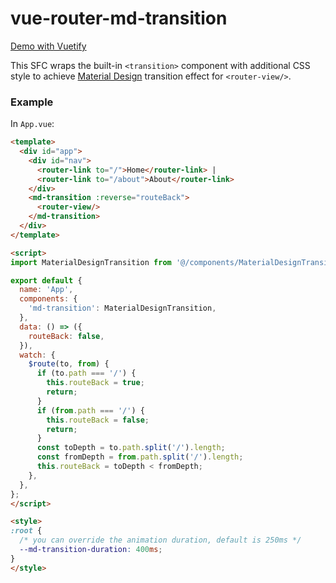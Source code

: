 # vue-router-md-transition

[Demo with Vuetify](https://1isten.github.io/vue-router-md-transition/)

This SFC wraps the built-in `<transition>` component with additional CSS style to achieve [Material Design](https://material.io/design/navigation/navigation-transitions.html#hierarchical-transitions) transition effect for `<router-view/>`.

### Example

In `App.vue`:

```html
<template>
  <div id="app">
    <div id="nav">
      <router-link to="/">Home</router-link> |
      <router-link to="/about">About</router-link>
    </div>
    <md-transition :reverse="routeBack">
      <router-view/>
    </md-transition>
  </div>
</template>

<script>
import MaterialDesignTransition from '@/components/MaterialDesignTransition.vue';

export default {
  name: 'App',
  components: {
    'md-transition': MaterialDesignTransition,
  },
  data: () => ({
    routeBack: false,
  }),
  watch: {
    $route(to, from) {
      if (to.path === '/') {
        this.routeBack = true;
        return;
      }
      if (from.path === '/') {
        this.routeBack = false;
        return;
      }
      const toDepth = to.path.split('/').length;
      const fromDepth = from.path.split('/').length;
      this.routeBack = toDepth < fromDepth;
    },
  },
};
</script>

<style>
:root {
  /* you can override the animation duration, default is 250ms */
  --md-transition-duration: 400ms;
}
</style>
```
